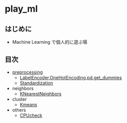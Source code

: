 # play_ml
## はじめに
* Machine Learning で個人的に遊ぶ場

## 目次
* [preprocessing](https://github.com/takitsuba/play_ml/tree/master/preprocessing)
	* [LabelEncoder,OneHotEncoding,pd.get_dummies](https://github.com/takitsuba/play_ml/blob/master/preprocessing/LabelEncoder_OneHotEncoder_pd-get_dummies.ipynb)
	* [Standardization](https://github.com/takitsuba/play_ml/blob/master/preprocessing/Standardization_sklearn.preprocessing.StandardScaler.ipynb)
* neighbors
	* [KNearestNeighbors](https://github.com/takitsuba/play_ml/blob/master/neighbors/KNearestNeighbors.ipynb )
* cluster
	* [Kmeans](https://github.com/takitsuba/play_ml/blob/master/cluster/Kmeans.ipynb)
* others
	* [CPUcheck](https://github.com/takitsuba/play_ml/blob/master/others/CPUcheck.ipynb)
